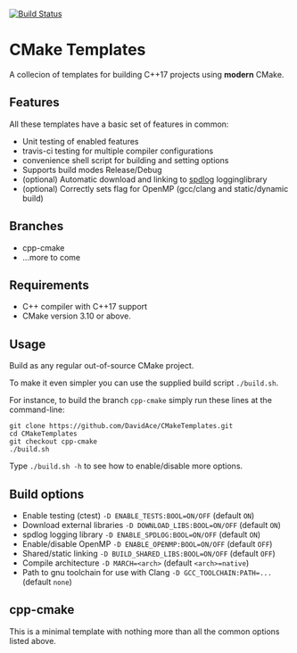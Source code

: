 [![Build Status](https://travis-ci.org/DavidAce/CMakeTemplates.svg?branch=cpp-cmake)](https://travis-ci.org/DavidAce/CMakeTemplates)
# CMake Templates
A collecion of templates for building C++17 projects using **modern** CMake. 


## Features
All these templates have a basic set of features in common:

- Unit testing of enabled features
- travis-ci testing for multiple compiler configurations
- convenience shell script for building and setting options
- Supports build modes Release/Debug
- (optional) Automatic download and linking to [spdlog](https://github.com/gabime/spdlog)  logginglibrary 
- (optional) Correctly sets flag for OpenMP (gcc/clang and static/dynamic build)


## Branches
- cpp-cmake
- ...more to come

## Requirements
- C++ compiler with C++17 support
- CMake version 3.10 or above.

## Usage
Build as any regular out-of-source CMake project.

To make it even simpler you can use the supplied build script `./build.sh`.

For instance, to build the branch `cpp-cmake` simply run these lines at the command-line:

    git clone https://github.com/DavidAce/CMakeTemplates.git
    cd CMakeTemplates
    git checkout cpp-cmake
    ./build.sh

Type `./build.sh -h` to see how to enable/disable more options.


## Build options
- Enable testing (ctest) `-D ENABLE_TESTS:BOOL=ON/OFF` (default `ON`)
- Download external libraries `-D DOWNLOAD_LIBS:BOOL=ON/OFF` (default `ON`)
- spdlog logging library `-D ENABLE_SPDLOG:BOOL=ON/OFF`    (default `ON`)
- Enable/disable OpenMP `-D ENABLE_OPENMP:BOOL=ON/OFF`     (default `OFF`)
- Shared/static linking `-D BUILD_SHARED_LIBS:BOOL=ON/OFF` (default `OFF`)
- Compile architecture `-D MARCH=<arch>`  (default `<arch>=native`)
- Path to gnu toolchain for use with Clang `-D GCC_TOOLCHAIN:PATH=...`  (default `none`)




## cpp-cmake
This is a minimal template with nothing more than all the common options listed above.

